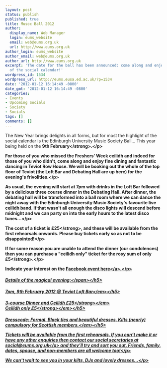 ```yaml
---
layout: post
status: publish
published: true
title: Musoc Ball 2012
author:
  display_name: Web Manager
  login: eums_website
  email: web@eums.org.uk
  url: http://www.eums.org.uk
author_login: eums_website
author_email: web@eums.org.uk
author_url: http://www.eums.org.uk
excerpt: 'The date for the ball has been announced: come along and enjoy THE event
  of the social calendar!'
wordpress_id: 1534
wordpress_url: http://eums.eusa.ed.ac.uk/?p=1534
date: '2012-01-12 16:14:49 -0800'
date_gmt: '2012-01-12 16:14:49 -0800'
categories:
- Events
- Upcoming Socials
- Society
- Socials
tags: []
comments: []
---
```

<p>The New Year brings delights in all forms, but for most the highlight of the social calendar is the Edinburgh University Music Society Ball... This year being held on the <strong>9th February<&#47;strong>.<&#47;p></p>
<p>For those of you who missed the Freshers' Week ceilidh and indeed for those of you who didn't, come along and enjoy fine dining and fantastic dancing in Teviot Row House. We will be booking out the whole of the top floor of Teviot (the Loft Bar and Debating Hall are up here) for the evening's frivolities.<&#47;p></p>
<p>As usual, the evening will start at 7pm with drinks in the Loft Bar followed by a delicious three course dinner in the Debating Hall. After dinner, the debating hall will be transformed into a ball room where we can dance the night away with the Edinburgh University Music Society's favourite live ceilidh band. If that wasn't all enough the disco lights will descend before midnight and we can party on into the early hours to the latest disco tunes...<&#47;p></p>
<p>The cost of a ticket is <strong>&pound;25<&#47;strong>, and these will be available from the first rehearsals onwards. Please buy tickets early so as not to be disappointed!<&#47;p></p>
<p>If for some reason you are unable to attend the dinner (our condolences) then you can purchase a "ceilidh only" ticket for the rosy sum of only <strong>&pound;5<&#47;strong>.<&#47;p></p>
<p>Indicate your interest on the <a title="Facebook event" href="http:&#47;&#47;www.facebook.com&#47;events&#47;276626945726495&#47;" target="_blank">Facebook event here<&#47;a>.<&#47;p></p>
<h5><span style="text-decoration: underline;">Details of the magical evening:<&#47;span><&#47;h5></p>
<h5><em>7pm, 9th February 2012 @ Teviot Loft Bar<&#47;em><&#47;h5></p>
<h5><em>3-course Dinner and Ceilidh <strong>&pound;25<&#47;strong><&#47;em><br />
<em>Ceilidh only <strong>&pound;5<&#47;strong><&#47;em><&#47;h5></p>
<h5><em>Dresscode: Formal. Black ties and beautiful dresses. Kilts (nearly) compulsory for Scottish members.<&#47;em><&#47;h5></p>
<p>Tickets will be available from the first rehearsals. If you can&rsquo;t make it or have any other enquiries then contact our social secretaries at <a title="Contact us" href="mailto:social@eums.org.uk">social@eums.org.uk<&#47;a> and they&rsquo;ll try and sort you out. Friends, family, dates, spouse, and non-members are all welcome too!<&#47;p></p>
<p>We can't wait to see you in your kilts, DJs and lovely dresses...<&#47;p></p>
